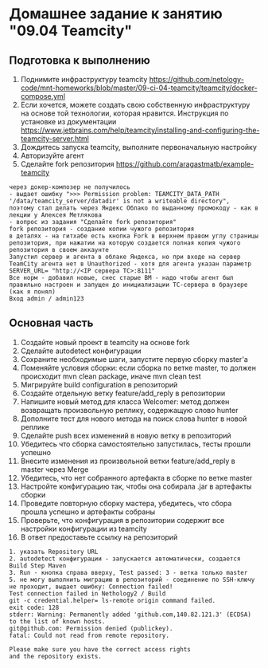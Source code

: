 # Домашнее задание к занятию "09.04 Teamcity"

## Подготовка к выполнению
1. Поднимите инфраструктуру teamcity https://github.com/netology-code/mnt-homeworks/blob/master/09-ci-04-teamcity/teamcity/docker-compose.yml   
2. Если хочется, можете создать свою собственную инфраструктуру на основе той технологии, которая нравится. Инструкция по установке из документации https://www.jetbrains.com/help/teamcity/installing-and-configuring-the-teamcity-server.html  
3. Дождитесь запуска teamcity, выполните первоначальную настройку  
4. Авторизуйте агент  
5. Сделайте fork репозитория https://github.com/aragastmatb/example-teamcity  
```
через докер-композер не получилось 
- выдает ошибку ">>> Permission problem: TEAMCITY_DATA_PATH '/data/teamcity_server/datadir' is not a writeable directory", 
поэтому стал делать через Яндекс Облако по выданному промокоду - как в лекции у Алексея Метлякова 
- вопрос из задания "Сделайте fork репозитория" 
fork репозитория - создание копии чужого репозитория
в деталях - на гитхабе есть кнопка Fork в верхнем правом углу страницы репозитория, при нажатии на которую создается полная копия чужого репозитория в своем аккаунте
Запустил сервер и агента в облаке Яндекса, но при входе на сервер TeamCity агента нет в Unauthorized - хотя для агента указан параметр SERVER_URL= "http://<IP сервера ТС>:8111" 
Все норм - добавил новые, снес старые ВМ - надо чтобы агент был правильно настроен и запущен до инициализации ТС-сервера в браузере (как я понял)
Вход admin / admin123
```

## Основная часть   
1. Создайте новый проект в teamcity на основе fork
2. Сделайте autodetect конфигурации
3. Сохраните необходимые шаги, запустите первую сборку master'a
4. Поменяйте условия сборки: если сборка по ветке master, то должен происходит mvn clean package, иначе mvn clean test
5. Мигрируйте build configuration в репозиторий
6. Создайте отдельную ветку feature/add_reply в репозитории
7. Напишите новый метод для класса Welcomer: метод должен возвращать произвольную реплику, содержащую слово hunter
8. Дополните тест для нового метода на поиск слова hunter в новой реплике
9. Сделайте push всех изменений в новую ветку в репозиторий
10. Убедитесь что сборка самостоятельно запустилась, тесты прошли успешно
11. Внесите изменения из произвольной ветки feature/add_reply в master через Merge
12. Убедитесь, что нет собранного артефакта в сборке по ветке master
13. Настройте конфигурацию так, чтобы она собирала .jar в артефакты сборки
14. Проведите повторную сборку мастера, убедитесь, что сбора прошла успешно и артефакты собраны
15. Проверьте, что конфигурация в репозитории содержит все настройки конфигурации из teamcity
16. В ответ предоставьте ссылку на репозиторий
```
1. указать Repository URL
2. autodetect конфигурации - запускается автоматически, создается Build Step Maven
3. Run - кнопка справа вверху, Test passed: 3 - ветка только master
5. не могу выполнить миграцию в репозиторий - соединение по SSH-ключу не проходит, выдает ошибку: Connection failed!
Test connection failed in Nethology2 / Build
git -c credential.helper= ls-remote origin command failed.
exit code: 128
stderr: Warning: Permanently added 'github.com,140.82.121.3' (ECDSA) to the list of known hosts.
git@github.com: Permission denied (publickey).
fatal: Could not read from remote repository.

Please make sure you have the correct access rights
and the repository exists.
```
